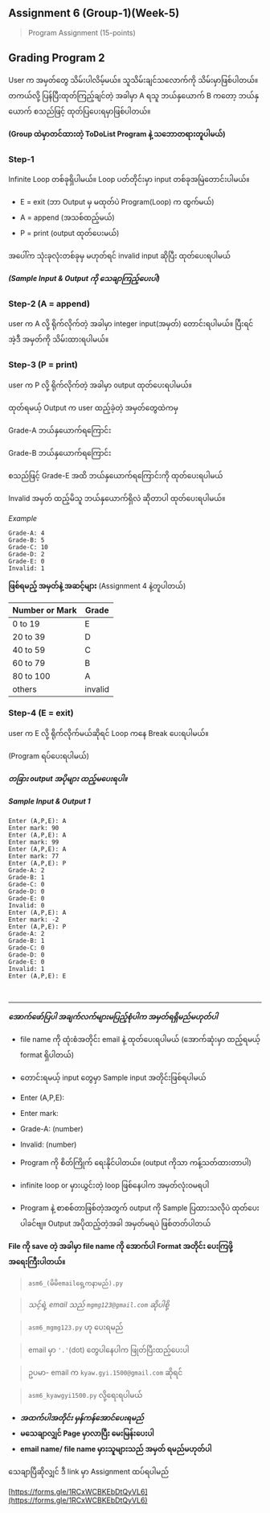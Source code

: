 ## Assignment 6 (Group-1)(Week-5)

> Program Assignment (15-points)

## Grading Program 2

User က အမှတ်တွေ သိမ်းပါလိမ့်မယ်။ သူသိမ်းချင်သလောက်ကို သိမ်းမှာဖြစ်ပါတယ်။ တကယ်လို့ ပြန်ပြီးထုတ်ကြည့်ချင်တဲ့ အခါမှာ A ရသူ ဘယ်နှယောက် B ကတော့ ဘယ်နှယောက် စသည်ဖြင့် ထုတ်ပြပေးရမှာဖြစ်ပါတယ်။

**(Group ထဲမှာတင်ထားတဲ့ ToDoList Program နဲ့ သဘောတရားတူပါမယ်)**

### Step-1

Infinite Loop တစ်ခုရှိပါမယ်။ Loop ပတ်တိုင်းမှာ input တစ်ခုအမြဲတောင်းပါမယ်။

* E = exit (ဘာ Output မှ မထုတ်ပဲ Program(Loop) က ထွက်မယ်)
* A = append (အသစ်ထည့်မယ်)
* P = print (output ထုတ်ပေးမယ်)

အပေါ်က သုံးခုလုံးတစ်ခုမှ မဟုတ်ရင် invalid input ဆိုပြီး ထုတ်ပေးရပါမယ်

***(Sample Input & Output ကို သေချာကြည့်ပေးပါ)***

### Step-2 (A = append)

user က A လို့ ရိုက်လိုက်တဲ့ အခါမှာ integer input(အမှတ်) တောင်းရပါမယ်။ ပြီးရင် အဲ့ဒီ အမှတ်ကို သိမ်းထားရပါမယ်။

### Step-3 (P = print)

user က P လို့ ရိုက်လိုက်တဲ့ အခါမှာ output ထုတ်ပေးရပါမယ်။

ထုတ်ရမယ့် Output က user ထည့်ခဲ့တဲ့ အမှတ်တွေထဲကမှ

Grade-A ဘယ်နှယောက်ရကြောင်း

Grade-B ဘယ်နှယောက်ရကြောင်း

စသည်ဖြင့် Grade-E အထိ ဘယ်နှယောက်ရကြောင်းကို ထုတ်ပေးရပါမယ်

Invalid အမှတ် ထည့်မိသူ ဘယ်နှယောက်ရှိလဲ ဆိုတာပါ ထုတ်ပေးရပါမယ်။

*Example*
```
Grade-A: 4
Grade-B: 5
Grade-C: 10
Grade-D: 2
Grade-E: 0
Invalid: 1
```

**ဖြစ်ရမည့် အမှတ်နဲ့ အဆင့်များ** (Assignment 4 နဲ့တူပါတယ်)

| Number or Mark | Grade |
| --- | --- |
| 0 to 19 | E |
| 20 to 39 | D |
| 40 to 59 | C |
| 60 to 79 | B |
| 80 to 100 | A |
| others | invalid |

### Step-4 (E = exit)

user က E လို့ ရိုက်လိုက်မယ်ဆိုရင် Loop ကနေ Break ပေးရပါမယ်။

(Program ရပ်ပေးရပါမယ်)

***တခြား output အပိုများ ထည့်မပေးရပါ။***

##### Sample Input & Output 1
```
Enter (A,P,E): A
Enter mark: 90
Enter (A,P,E): A
Enter mark: 99
Enter (A,P,E): A
Enter mark: 77
Enter (A,P,E): P
Grade-A: 2
Grade-B: 1
Grade-C: 0
Grade-D: 0
Grade-E: 0
Invalid: 0
Enter (A,P,E): A
Enter mark: -2 
Enter (A,P,E): P
Grade-A: 2
Grade-B: 1
Grade-C: 0
Grade-D: 0
Grade-E: 0
Invalid: 1
Enter (A,P,E): E
```

<br>
<hr>

***အောက်ဖော်ပြပါ အချက်လက်များမပြည့်စုံပါက အမှတ်ရရှိမည်မဟုတ်ပါ***

* file name ကို ထုံးစံအတိုင်း email နဲ့ ထုတ်ပေးရပါမယ် (အောက်ဆုံးမှာ ထည့်ရမယ့် format ရှိပါတယ်)
* တောင်းရမယ့် input တွေမှာ Sample input အတိုင်းဖြစ်ရပါမယ်
* Enter (A,P,E): 
* Enter mark: 
* Grade-A: (number)
* Invalid: (number)
  

* Program ကို စိတ်ကြိုက် ရေးနိုင်ပါတယ်။ (output ကိုသာ ကန့်သတ်ထားတာပါ)
* infinite loop or မှားယွင်းတဲ့ loop ဖြစ်နေပါက အမှတ်လုံးဝမရပါ
* Program နဲ့ စာစစ်တာဖြစ်တဲ့အတွက် output ကို Sample ပြထားသလိုပဲ ထုတ်ပေးပါခင်ဗျ။ Output အပိုထည့်တဲ့အခါ အမှတ်မရပဲ ဖြစ်တတ်ပါတယ်

**File ကို save တဲ့ အခါမှာ file name ကို အောက်ပါ Format အတိုင်း ပေးကြဖို့ အရေးကြီးပါတယ်။**

> ```asm6_(မိမိemailရှေ့ကနာမည်).py```

> *သင့်ရဲ့ email သည် ```mgmg123@gmail.com``` ဆိုပါစို့*

> ```asm6_mgmg123.py``` ဟု ပေးရမည်

> email မှာ ```'.'```(dot) တွေပါနေပါက ဖြုတ်ပြီးထည့်ပေးပါ

> ဥပမာ- email က ```kyaw.gyi.1500@gmail.com``` ဆိုရင်

> ```asm6_kyawgyi1500.py``` လို့ရေးရပါမယ်


* ***အထက်ပါအတိုင်း မှန်ကန်အောင်ပေးရမည်***
* **မသေချာလျှင် Page မှာလာပြီး မေးမြန်းပေးပါ**
* **email name/ file name မှားသူများသည် အမှတ် ရမည်မဟုတ်ပါ**

သေချာပြီဆိုလျှင် ဒီ link မှာ Assignment ထပ်ရပါမည်

[https://forms.gle/1RCxWCBKEbDtQyVL6](https://forms.gle/1RCxWCBKEbDtQyVL6)